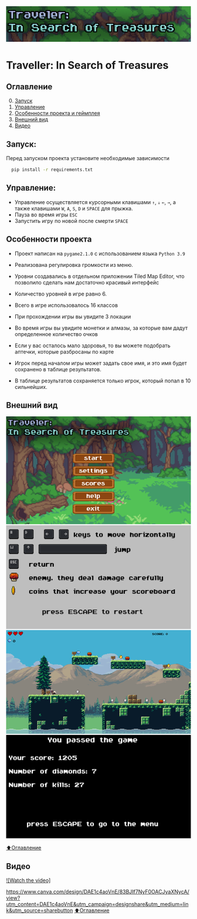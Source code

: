 # ![Alt-текст](resources/logo.png "Logo")
Traveller: In Search of Treasures
========================

## Оглавление

0. [Запуск](#Запуск)
1. [Управление](#Управление)
2. [Особенности проекта и геймплея](#Особенности-проекта-и-геймплея)
3. [Внешний вид](#Внешний-вид)
4. [Видео](#Видео)

## Запуск:

Перед запуском проекта установите необходимые зависимости

```bash
  pip install -r requirements.txt
```

## Управление:

* Управление осуществляется курсорными клавишами `↑`, `↓` `←`, `→`, а также клавишами `W`, `A`, `S`, `D` и `SPACE` для
  прыжка.
* Пауза во время игры `ESC`
* Запустить игру по новой после смерти `SPACE`

## Особенности проекта

* Проект написан на `pygame2.1.0` с использованием языка `Python 3.9`

* Реализована регулировка громкости из меню.

* Уровни создавались в отдельном приложении Tiled Map Editor, что позволило сделать нам достаточно красивый интерфейс

* Количество уровней в игре равно 6.

* Всего в игре использовалось 16 классов

* При прохождении игры вы увидите 3 локации

* Во время игры вы увидите монетки и алмазы, за которые вам дадут определенное количество очков

* Если у вас осталось мало здоровья, то вы можете подобрать аптечки, которые разбросаны по карте

* Игрок перед началом игры может задать свое имя, и это имя будет сохранено в таблице результатов.

* В таблице результатов сохраняется только игрок, который попал в 10 сильнейших.

## Внешний вид
![Alt-текст](resources/menu_screen.png "Внешний вид меню") ![Alt-текст](resources/help_screen.png "Внешний вид Помощи по игре")
![Alt-текст](resources/play_screen.png "Внешний вид игрового процесса") ![Alt-текст](resources/endgame_screen.png "Внешний вид окончания игры")

[:arrow_up:Оглавление](#Оглавление)

## Видео
[![Watch the video]](https://www.youtube.com/watch?v=03uak1895JU)

https://www.canva.com/design/DAE1c4aoVnE/83BJIf7NyF0OACJyaXNycA/view?utm_content=DAE1c4aoVnE&utm_campaign=designshare&utm_medium=link&utm_source=sharebutton
[:arrow_up:Оглавление](#Оглавление)
